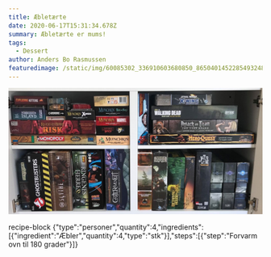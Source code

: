 ```yaml
---
title: Æbletærte
date: 2020-06-17T15:31:34.678Z
summary: Æbletærte er mums!
tags:
  - Dessert
author: Anders Bo Rasmussen
featuredimage: /static/img/60085302_336910603680850_8650401452285493248_n.jpg
---
```

![Æbletærte](/static/img/60085302_336910603680850_8650401452285493248_n.jpg "Æbletærte")

recipe-block {"type":"personer","quantity":4,"ingredients":[{"ingredient":"Æbler","quantity":4,"type":"stk"}],"steps":[{"step":"Forvarm ovn til 180 grader"}]}